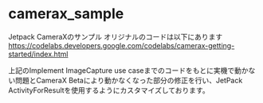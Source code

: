 # camerax_sample
Jetpack CameraXのサンプル
オリジナルのコードは以下にあります
https://codelabs.developers.google.com/codelabs/camerax-getting-started/index.html

上記のImplement ImageCapture use caseまでのコードをもとに実機で動かない問題とCameraX Betaにより動かなくなった部分の修正を行い、JetPack ActivityForResultを使用するようにカスタマイズしております。
